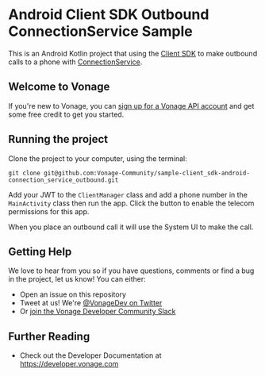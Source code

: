 # Android Client SDK Outbound ConnectionService Sample

This is an Android Kotlin project that using the [Client SDK](https://developer.vonage.com/vonage-client-sdk/overview) to make outbound calls to a phone with [ConnectionService](https://developer.android.com/reference/android/telecom/ConnectionService).

## Welcome to Vonage

If you're new to Vonage, you can [sign up for a Vonage API account](https://dashboard.nexmo.com/sign-up?utm_source=DEV_REL&utm_medium=github&utm_campaign=) and get some free credit to get you started.

## Running the project

Clone the project to your computer, using the terminal:

`git clone git@github.com:Vonage-Community/sample-client_sdk-android-connection_service_outbound.git`

Add your JWT to the `ClientManager` class and add a phone number in the `MainActivity` class then run the app. Click the button to enable the telecom permissions for this app.

When you place an outbound call it will use the System UI to make the call.

## Getting Help

We love to hear from you so if you have questions, comments or find a bug in the project, let us know! You can either:

* Open an issue on this repository
* Tweet at us! We're [@VonageDev on Twitter](https://twitter.com/VonageDev)
* Or [join the Vonage Developer Community Slack](https://developer.voange.com/community/slack)

## Further Reading

* Check out the Developer Documentation at <https://developer.vonage.com>
